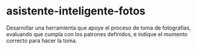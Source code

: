 # asistente-inteligente-fotos
Desarrollar una herramienta que apoye el proceso de toma de fotografías, evaluando que cumpla con los patrones definidos, e indique el momento correcto para hacer la toma.
